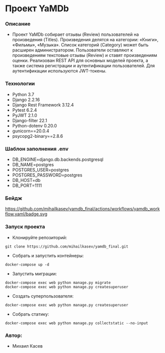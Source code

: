 # Проект YaMDb
### Описание
- Проект YaMDb собирает отзывы (Review) пользователей на произведения (Titles). Произведения делятся на категории: «Книги», «Фильмы», «Музыка». Список категорий (Category) может быть расширен администратором. Пользователи оставляют к произведениям текстовые отзывы (Review) и ставят произведениям оценки. Реализован REST API для основных моделей проекта, а также система регистрации и аутентификации пользователей. Для аутентификации используются JWT-токены. 
### Технологии
- Python 3.7
- Django 2.2.16
- Django Rest Framework 3.12.4
- Pytest 6.2.4
- PyJWT 2.1.0
- Django-filter 22.1
- Python-dotenv 0.20.0
- gunicorn==20.0.4
- psycopg2-binary==2.8.6
### Шаблон заполнения .env
- DB_ENGINE=django.db.backends.postgresql
- DB_NAME=postgres
- POSTGRES_USER=postgres
- POSTGRES_PASSWORD=postgres
- DB_HOST=db
- DB_PORT=1111

### Бейдж

https://github.com/mihailkasev/yamdb_final/actions/workflows/yamdb_workflow.yaml/badge.svg

### Запуск проекта 
- Клонируйте репозиторий:
```
git clone https://github.com/mihailkasev/yamdb_final.git
```
- Собрать и запустить контейнеры:
```
docker-compose up -d
```
- Запустить миграции:
```
docker-compose exec web python manage.py migrate
docker-compose exec web python manage.py createsuperuser
```
- Создать суперпользователя:
```
docker-compose exec web python manage.py createsuperuser
```
- Собрать статику:
```
docker-compose exec web python manage.py collectstatic --no-input
```
### Автор:
- Михаил Касев
